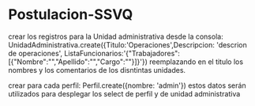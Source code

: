 # Postulacion-SSVQ
crear los registros para la Unidad administrativa desde la consola:
 UnidadAdministrativa.create({Titulo:'Operaciones',Descripcion: 'descrion de operaciones', ListaFuncionarios:'{"Trabajadores":[{"Nombre":"","Apellido":"","Cargo":""}]}'}) reemplazando en el titulo los nombres y los comentarios de los disntintas unidades.
 
 crear para cada perfil:
 Perfil.create({nombre: 'admin'})
 estos datos serán utilizados para desplegar los select de perfil y de unidad administrativa
 
